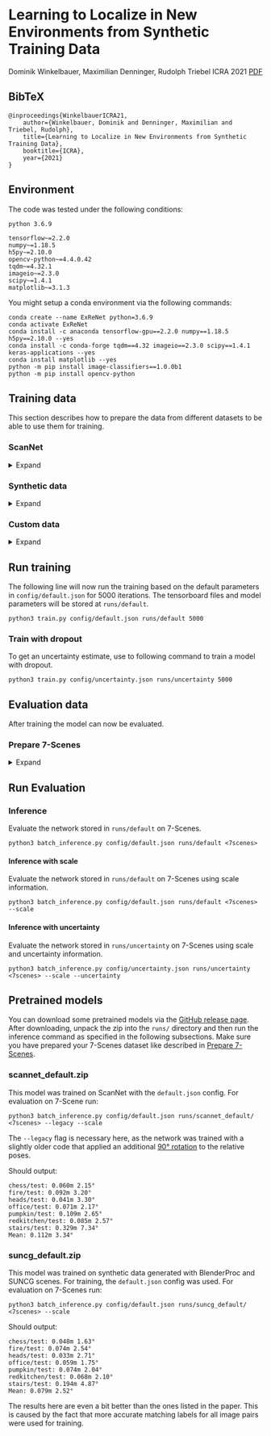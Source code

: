 # Learning to Localize in New Environments from Synthetic Training Data

Dominik Winkelbauer, Maximilian Denninger, Rudolph Triebel
ICRA 2021
[PDF](https://arxiv.org/abs/2011.04539)

## BibTeX

```
@inproceedings{WinkelbauerICRA21,
    author={Winkelbauer, Dominik and Denninger, Maximilian and Triebel, Rudolph},
    title={Learning to Localize in New Environments from Synthetic Training Data},
    booktitle={ICRA},
    year={2021}
}
```

## Environment

The code was tested under the following conditions:

```
python 3.6.9

tensorflow~=2.2.0
numpy~=1.18.5
h5py~=2.10.0
opencv-python~=4.4.0.42
tqdm~=4.32.1
imageio~=2.3.0
scipy~=1.4.1
matplotlib~=3.1.3
```

You might setup a conda environment via the following commands:
```
conda create --name ExReNet python=3.6.9
conda activate ExReNet
conda install -c anaconda tensorflow-gpu==2.2.0 numpy==1.18.5 h5py==2.10.0 --yes
conda install -c conda-forge tqdm==4.32 imageio==2.3.0 scipy==1.4.1 keras-applications --yes
conda install matplotlib --yes
python -m pip install image-classifiers==1.0.0b1
python -m pip install opencv-python
```

## Training data

This section describes how to prepare the data from different datasets to be able to use them for training.

### ScanNet

<details><summary>Expand</summary>
<p>

#### Download

Download ScanNet v2 dataset, only `.sens` and `.txt` files are required.

#### Extract images from .sens files

This will extract the single frames from the `.sens` files and store them as images (we hereby only use every 10th frame).

```
python3 external/scannet/batch.py <scannet>/scans
python3 external/scannet/batch.py <scannet>/scans_test
```

#### Resize and project images

Now the images are resized to the resolution `128x128` and a border is added to simulate a focal length `530`.
Depth images are resized in the same way and are stored as `.raw` binary files.

```
python3 data/ScanNet_resize.py <scannet>/scans 128 530
python3 data/ScanNet_resize.py <scannet>/scans_test 128 530
```

#### Calculate intersection measures

In this step we calculate for all combinations of frames from a scene how much they intersect.

```
python3 data/ScanNet_build_ious.py <scannet>/scans
python3 data/ScanNet_build_ious.py <scannet>/scans_test
```

#### Build pairs

Based on these intersections, now pairs are formed and listed in the specified text files.

```
python3 data/ScanNet_build_pairs.py <scannet>/scans <scannet>/pairs_d0.6_a30.txt
python3 data/ScanNet_build_pairs.py <scannet>/scans_test <scannet>/pairs_test_d0.6_a30.txt
```

#### Shuffle pairs

In the last step the pairs are now shuffled

```
python3 data/shuffle_pairs.py <scannet>/pairs_d0.6_a30.txt
python3 data/shuffle_pairs.py <scannet>/pairs_test_d0.6_a30.txt
```

#### Set paths in config file

To make use of the data during training, set the following lines in `config/default.json`:
```
    "train_pair_file": "<scannet>/pairs_d0.6_a30_shuffle.txt",
    "val_pair_file": "<scannet>/pairs_test_d0.6_a30_shuffle.txt",
    "train_data_path": "<scannet>/scans_128",
    "val_data_path": "<scannet>/scans_test_128"
```

</p>
</details>

### Synthetic data

<details><summary>Expand</summary>
<p>
In this section the procedure is described how to generate training data via BlenderProc and SUNCG.

#### Generate data

Download BlenderProc from https://github.com/DLR-RM/BlenderProc

Copy custom modules
```
cp data/PairwiseSuncgCameraSampler.py <BlenderProc>/src/camera/
cp data/Mixed3d.py <BlenderProc>/src/provider/sampler/
```

In BlenderProc root:

```
python run.py <ExReNet>/data/blenderproc_config_dense_pairs.yaml <house.json> <output_dir>/<house_id>
```

Here `<house.json>` should point to one `house.json` file in the SUNCG dataset and `<output_dir>/<house_id>` sets the output path.
Do this step multiple time for different houses until enough training data has been collected.
Then split the output directories into `<synth_dir>/suncg` and `<synth_dir>/suncg_test`

#### Calculate intersection measures

In this step we calculate for all combinations of frames from a scene how much they intersect.

```
python3 data/Suncg_build_ious.py <synth_dir>/suncg
python3 data/Suncg_build_ious.py <synth_dir>/suncg_test
```

#### Collect pairs

Based on these intersections, now pairs are formed and listed in the specified text files.

```
python3 data/Suncg_build_pairs.py <synth_dir>/suncg <synth_dir>/train_pairs.txt
python3 data/Suncg_build_pairs.py <synth_dir>/suncg_test <synth_dir>/test_pairs.txt
```

#### Shuffle pairs

In the last step the pairs are now shuffled

```
python3 data/shuffle_pairs.py <synth_dir>/train_pairs.txt
python3 data/shuffle_pairs.py <synth_dir>/test_pairs.txt
```

#### Set paths in config file

To make use of the data during training, set the following lines in `config/default.json`:
```
    "train_pair_file": "<synth_dir>/train_pairs.txt",
    "val_pair_file": "<synth_dir>/test_pairs.txt",
    "train_data_path": "<synth_dir>/suncg",
    "val_data_path": "<synth_dir>/suncg_test"
```

</rel_path>
</details>

### Custom data

<details><summary>Expand</summary>
<p>

The training data should have the following data structure:
```
data/
data/images
data/images/1790.jpg
data/images/1790.raw
data/images/...
data/pairs.txt
data/pairs_val.txt
```

- `data/images/1790.jpg` one image, jpg, should be already in 128x128
- `data/images/1790.raw` a binary file (readable by `tf.io.read_file`) containing the depth image in float32 with shape [128, 128].
- `data/pairs.txt` lists all images pairs that should be used for training, one row describes one pair / training sample
- `data/pairs_val.txt` lists all images pairs that should be used for validation, one row describes one pair / val sample


Structure of a row in the pairs text files:

```
<rel_path img1> <rel_path img2> <row-wise 4x4 t-mat pose img1> <row-wise 4x4 t-mat pose img2> <fx> <fy> <cx> <cy>
```

The pairs should already be shuffled!

Example:

```
1790.jpg 1740.jpg -0.998281 0.002259 -0.058561 5.117176 0.048069 0.603176 -0.796158 5.589637 0.033524 -0.797605 -0.602248 1.204097 0.0 0.0 0.0 1.0 -0.860071 0.235089 -0.452781 4.913857 0.510174 0.395488 -0.763749 5.435265 -0.00048 -0.887875 -0.460084 1.257236 0.0 0.0 0.0 1.0 577.870605 577.870605 319.5 239.5
```

The poses are represented as a transformation matrix mapping points from the camera frame to the world frame.
The camera frame is defined as Y up, -Z forward, X right.

In the `.json` training config set the paths to your custom training data:
```
    "train_pair_file": "data/pairs.txt",
    "val_pair_file": "data/pairs_val.txt",
    "train_data_path": "data/images",
    "val_data_path": "data/images"
```

The images for train and val can also be stored in different directories.

</rel_path>
</details>

## Run training

The following line will now run the training based on the default parameters in `config/default.json` for 5000 iterations.
The tensorboard files and model parameters will be stored at `runs/default`.

```
python3 train.py config/default.json runs/default 5000
```

### Train with dropout

To get an uncertainty estimate, use to following command to train a model with dropout.

```
python3 train.py config/uncertainty.json runs/uncertainty 5000
```

## Evaluation data

After training the model can now be evaluated.

### Prepare 7-Scenes

<details><summary>Expand</summary>
<p>

#### Download 7-scenes

Download and unpack the 7-Scenes data set from https://www.microsoft.com/en-us/research/project/rgb-d-dataset-7-scenes/.

#### Convert to hdf5

The following script now prepares RGB and poses of each frame and stores them into .hdf5 files.
`<7scenes>` should point to your 7-Scenes copy.

```
python3 data/7scenes_to_hdf5.py <7scenes>
```

</p>
</details>

## Run Evaluation

### Inference 

Evaluate the network stored in `runs/default` on 7-Scenes. 

```
python3 batch_inference.py config/default.json runs/default <7scenes> 
```

#### Inference with scale

Evaluate the network stored in `runs/default` on 7-Scenes using scale information.

```
python3 batch_inference.py config/default.json runs/default <7scenes> --scale
```

#### Inference with uncertainty

Evaluate the network stored in `runs/uncertainty` on 7-Scenes using scale and uncertainty information.

```
python3 batch_inference.py config/uncertainty.json runs/uncertainty <7scenes> --scale --uncertainty
```

## Pretrained models

You can download some pretrained models via the [GitHub release page](https://github.com/DLR-RM/ExReNet/releases).
After downloading, unpack the zip into the `runs/` directory and then run the inference command as specified in the following subsections.
Make sure you have prepared your 7-Scenes dataset like described in [Prepare 7-Scenes](https://github.com/DLR-RM/ExReNet#prepare-7-scenes).

### scannet_default.zip

This model was trained on ScanNet with the `default.json` config.
For evaluation on 7-Scene run:

```
python3 batch_inference.py config/default.json runs/scannet_default/ <7scenes> --legacy --scale
```

The `--legacy` flag is necessary here, as the network was trained with a slightly older code that applied an additional [90° rotation](https://github.com/DLR-RM/ExReNet/blob/main/src/data/Data.py#L107) to the relative poses.

Should output:

```
chess/test: 0.060m 2.15°
fire/test: 0.092m 3.20°
heads/test: 0.041m 3.30°
office/test: 0.071m 2.17°
pumpkin/test: 0.109m 2.65°
redkitchen/test: 0.085m 2.57°
stairs/test: 0.329m 7.34°
Mean: 0.112m 3.34°
```

### suncg_default.zip

This model was trained on synthetic data generated with BlenderProc and SUNCG scenes. 
For training, the `default.json` config was used.
For evaluation on 7-Scenes run:

```
python3 batch_inference.py config/default.json runs/suncg_default/ <7scenes> --scale
```

Should output:

```
chess/test: 0.048m 1.63°
fire/test: 0.074m 2.54°
heads/test: 0.033m 2.71°
office/test: 0.059m 1.75°
pumpkin/test: 0.074m 2.04°
redkitchen/test: 0.068m 2.10°
stairs/test: 0.194m 4.87°
Mean: 0.079m 2.52°
```

The results here are even a bit better than the ones listed in the paper.
This is caused by the fact that more accurate matching labels for all image pairs were used for training.
